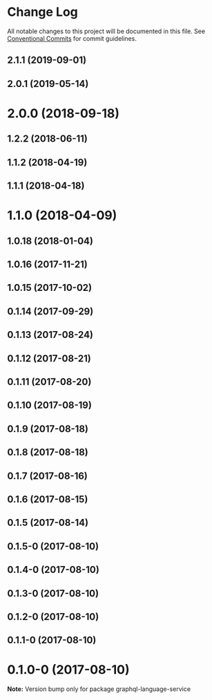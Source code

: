 # Change Log

All notable changes to this project will be documented in this file.
See [Conventional Commits](https://conventionalcommits.org) for commit guidelines.

## 2.1.1 (2019-09-01)



## 2.0.1 (2019-05-14)



# 2.0.0 (2018-09-18)



## 1.2.2 (2018-06-11)



## 1.1.2 (2018-04-19)



## 1.1.1 (2018-04-18)



# 1.1.0 (2018-04-09)



## 1.0.18 (2018-01-04)



## 1.0.16 (2017-11-21)



## 1.0.15 (2017-10-02)



## 0.1.14 (2017-09-29)



## 0.1.13 (2017-08-24)



## 0.1.12 (2017-08-21)



## 0.1.11 (2017-08-20)



## 0.1.10 (2017-08-19)



## 0.1.9 (2017-08-18)



## 0.1.8 (2017-08-18)



## 0.1.7 (2017-08-16)



## 0.1.6 (2017-08-15)



## 0.1.5 (2017-08-14)



## 0.1.5-0 (2017-08-10)



## 0.1.4-0 (2017-08-10)



## 0.1.3-0 (2017-08-10)



## 0.1.2-0 (2017-08-10)



## 0.1.1-0 (2017-08-10)



# 0.1.0-0 (2017-08-10)

**Note:** Version bump only for package graphql-language-service
